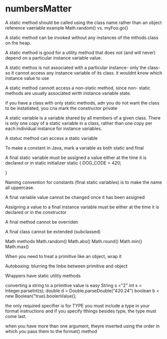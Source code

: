 # numbersMatter

A static method should be called using the class name rather than an object reference vaeriable
example 
Math.random() vs. myFoo.go()

A static method can be invoked without any instances of the mthods class on the heap.

A static method is good for a utility method that does not (and will never) depend on a particular instance variable value.

A static methos is not associated with a particular instance- only the class- so it cannot access any instance variable of its class. it wouldnt know which instance value to use

A static method cannott access a non-static method, since non- static methods are usually associated wirth instance variable state.

if you have a class with only static methods, adn you do not want the class to be instatiated, you cna mark the constructor private

A static variable is a variable shared by all members of a given class. There is only one copy of a static variable in a class, rather than one copy per each individual instance for instance variables.

A statuc method can access a static variable

To make a constant in Java, mark a variable as both static and final

A final static variable must be assigned a value either at the time it is declared or in static initializer
static {
  DOG_CODE = 420;
  
}

Naming convention for constants (final static variables) is to make the name all uppercase.

A final variable value cannot be changed once it has been assigned

Assigning a value to a final instance variable must be either at the time it is declared or in the constructor

A final method cannot be overriden

A final class cannot be extended (subclassed)

Math methods 
Math.random()
Math.abs()
Math.round()
Math.min()
Math.max()

When you need to treat a primitive like an object, wrap it

Autoboxing: blurring the linbe between primitive and object

Wrappers have static utility methods

converting a string to a primitive value is easy
String s ="2"
int x = Integer.parseInt(s);
double d = Double.parseDouble("420.24")
boolean b = new Boolean("true).boolenValue();

the only required specifier is for TYPE 
you must include a type in your format instructions and if you specify tthings besides type, the type must come last.

when you have more than one argument, theyre inserted using the order in which you pass them to the format() method














